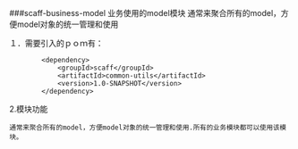 ###scaff-business-model 业务使用的model模块
通常来聚合所有的model，方便model对象的统一管理和使用

１．需要引入的ｐｏｍ有：
````
        <dependency>
            <groupId>scaff</groupId>
            <artifactId>common-utils</artifactId>
            <version>1.0-SNAPSHOT</version>
        </dependency>
````
2.模块功能

    通常来聚合所有的model，方便model对象的统一管理和使用.所有的业务模块都可以使用该模块。
 